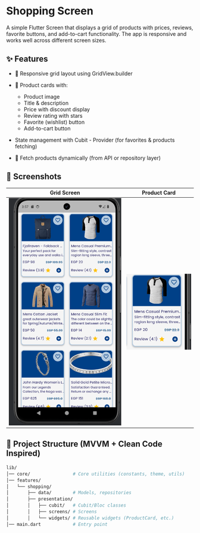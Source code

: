 # Shopping Screen

A simple Flutter Screen that displays a grid of products with prices, reviews, favorite buttons, and
add-to-cart functionality.
The app is responsive and works well across different screen sizes.

## ✨ Features

- 📱 Responsive grid layout using GridView.builder
- 🛒 Product cards with:
    - Product image
    - Title & description
    - Price with discount display
    - Review rating with stars
    - Favorite (wishlist) button
    - Add-to-cart button

- State management with Cubit - Provider (for favorites & products fetching)

- 🔄 Fetch products dynamically (from API or repository layer)

## 📸 Screenshots

| Grid Screen                             | Product Card                            |
|-----------------------------------------|-----------------------------------------|
| ![Grid](./screenshots/product_grid.png) | ![Card](./screenshots/product_card.png) |

## 📂 Project Structure (MVVM + Clean Code Inspired)

```bash 
lib/
│── core/                # Core utilities (constants, theme, utils)
│── features/
│   └── shopping/
│       ├── data/        # Models, repositories
│       ├── presentation/
│       │   ├── cubit/   # Cubit/Bloc classes
│       │   ├── screens/ # Screens
│       │   └── widgets/ # Reusable widgets (ProductCard, etc.)
│── main.dart            # Entry point
```